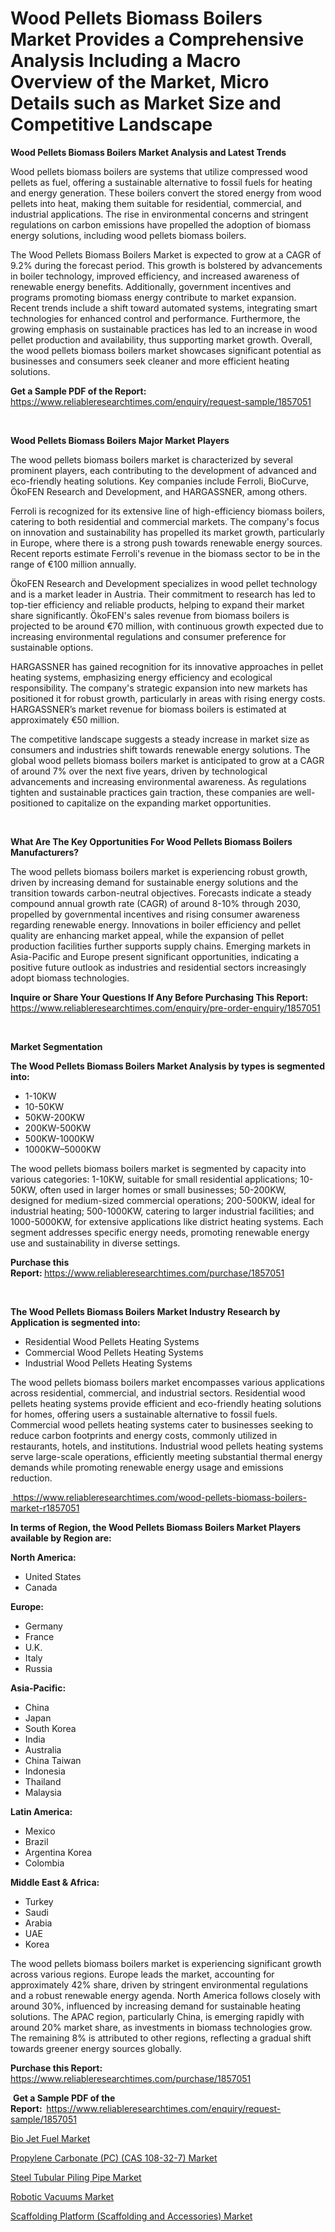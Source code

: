 <p><h1>Wood Pellets Biomass Boilers Market Provides a Comprehensive Analysis Including a Macro Overview of the Market, Micro Details such as Market Size and Competitive Landscape</h1></p><p><strong>Wood Pellets Biomass Boilers Market Analysis and Latest Trends</strong></p>
<p><p>Wood pellets biomass boilers are systems that utilize compressed wood pellets as fuel, offering a sustainable alternative to fossil fuels for heating and energy generation. These boilers convert the stored energy from wood pellets into heat, making them suitable for residential, commercial, and industrial applications. The rise in environmental concerns and stringent regulations on carbon emissions have propelled the adoption of biomass energy solutions, including wood pellets biomass boilers.</p><p>The Wood Pellets Biomass Boilers Market is expected to grow at a CAGR of 9.2% during the forecast period. This growth is bolstered by advancements in boiler technology, improved efficiency, and increased awareness of renewable energy benefits. Additionally, government incentives and programs promoting biomass energy contribute to market expansion. Recent trends include a shift toward automated systems, integrating smart technologies for enhanced control and performance. Furthermore, the growing emphasis on sustainable practices has led to an increase in wood pellet production and availability, thus supporting market growth. Overall, the wood pellets biomass boilers market showcases significant potential as businesses and consumers seek cleaner and more efficient heating solutions.</p></p>
<p><strong>Get a Sample PDF of the Report:&nbsp;</strong> <a href="https://www.reliableresearchtimes.com/enquiry/request-sample/1857051?utm_campaign=1558&utm_medium=2&utm_source=Github&utm_content=ia&utm_term=08012025&utm_id=wood-pellets-biomass-boilers">https://www.reliableresearchtimes.com/enquiry/request-sample/1857051</a></p>
<p>&nbsp;</p>
<p><strong>Wood Pellets Biomass Boilers Major Market Players</strong></p>
<p><p>The wood pellets biomass boilers market is characterized by several prominent players, each contributing to the development of advanced and eco-friendly heating solutions. Key companies include Ferroli, BioCurve, ÖkoFEN Research and Development, and HARGASSNER, among others.</p><p>Ferroli is recognized for its extensive line of high-efficiency biomass boilers, catering to both residential and commercial markets. The company's focus on innovation and sustainability has propelled its market growth, particularly in Europe, where there is a strong push towards renewable energy sources. Recent reports estimate Ferroli's revenue in the biomass sector to be in the range of €100 million annually.</p><p>ÖkoFEN Research and Development specializes in wood pellet technology and is a market leader in Austria. Their commitment to research has led to top-tier efficiency and reliable products, helping to expand their market share significantly. ÖkoFEN's sales revenue from biomass boilers is projected to be around €70 million, with continuous growth expected due to increasing environmental regulations and consumer preference for sustainable options.</p><p>HARGASSNER has gained recognition for its innovative approaches in pellet heating systems, emphasizing energy efficiency and ecological responsibility. The company's strategic expansion into new markets has positioned it for robust growth, particularly in areas with rising energy costs. HARGASSNER’s market revenue for biomass boilers is estimated at approximately €50 million.</p><p>The competitive landscape suggests a steady increase in market size as consumers and industries shift towards renewable energy solutions. The global wood pellets biomass boilers market is anticipated to grow at a CAGR of around 7% over the next five years, driven by technological advancements and increasing environmental awareness. As regulations tighten and sustainable practices gain traction, these companies are well-positioned to capitalize on the expanding market opportunities.</p></p>
<p>&nbsp;</p>
<p><strong>What Are The Key Opportunities For Wood Pellets Biomass Boilers Manufacturers?</strong></p>
<p><p>The wood pellets biomass boilers market is experiencing robust growth, driven by increasing demand for sustainable energy solutions and the transition towards carbon-neutral objectives. Forecasts indicate a steady compound annual growth rate (CAGR) of around 8-10% through 2030, propelled by governmental incentives and rising consumer awareness regarding renewable energy. Innovations in boiler efficiency and pellet quality are enhancing market appeal, while the expansion of pellet production facilities further supports supply chains. Emerging markets in Asia-Pacific and Europe present significant opportunities, indicating a positive future outlook as industries and residential sectors increasingly adopt biomass technologies.</p></p>
<p><strong>Inquire or Share Your Questions If Any Before Purchasing This Report:</strong> <a href="https://www.reliableresearchtimes.com/enquiry/pre-order-enquiry/1857051?utm_campaign=1558&utm_medium=2&utm_source=Github&utm_content=ia&utm_term=08012025&utm_id=wood-pellets-biomass-boilers">https://www.reliableresearchtimes.com/enquiry/pre-order-enquiry/1857051</a></p>
<p>&nbsp;</p>
<p><strong>Market Segmentation</strong></p>
<p><strong>The Wood Pellets Biomass Boilers Market Analysis by types is segmented into:</strong></p>
<p><ul><li>1-10KW</li><li>10-50KW</li><li>50KW-200KW</li><li>200KW-500KW</li><li>500KW-1000KW</li><li>1000KW–5000KW</li></ul></p>
<p><p>The wood pellets biomass boilers market is segmented by capacity into various categories: 1-10KW, suitable for small residential applications; 10-50KW, often used in larger homes or small businesses; 50-200KW, designed for medium-sized commercial operations; 200-500KW, ideal for industrial heating; 500-1000KW, catering to larger industrial facilities; and 1000-5000KW, for extensive applications like district heating systems. Each segment addresses specific energy needs, promoting renewable energy use and sustainability in diverse settings.</p></p>
<p><strong>Purchase this Report:&nbsp;</strong><a href="https://www.reliableresearchtimes.com/purchase/1857051?utm_campaign=1558&utm_medium=2&utm_source=Github&utm_content=ia&utm_term=08012025&utm_id=wood-pellets-biomass-boilers">https://www.reliableresearchtimes.com/purchase/1857051</a></p>
<p>&nbsp;</p>
<p><strong>The Wood Pellets Biomass Boilers Market Industry Research by Application is segmented into:</strong></p>
<p><ul><li>Residential Wood Pellets Heating Systems</li><li>Commercial Wood Pellets Heating Systems</li><li>Industrial Wood Pellets Heating Systems</li></ul></p>
<p><p>The wood pellets biomass boilers market encompasses various applications across residential, commercial, and industrial sectors. Residential wood pellets heating systems provide efficient and eco-friendly heating solutions for homes, offering users a sustainable alternative to fossil fuels. Commercial wood pellets heating systems cater to businesses seeking to reduce carbon footprints and energy costs, commonly utilized in restaurants, hotels, and institutions. Industrial wood pellets heating systems serve large-scale operations, efficiently meeting substantial thermal energy demands while promoting renewable energy usage and emissions reduction.</p></p>
<p><a href="https://www.reliableresearchtimes.com/wood-pellets-biomass-boilers-market-r1857051?utm_campaign=1558&utm_medium=2&utm_source=Github&utm_content=ia&utm_term=08012025&utm_id=wood-pellets-biomass-boilers">&nbsp;https://www.reliableresearchtimes.com/wood-pellets-biomass-boilers-market-r1857051</a></p>
<p><strong>In terms of Region, the Wood Pellets Biomass Boilers Market Players available by Region are:</strong></p>
<p>
    <p> <strong> North America: </strong>
        <ul>
            <li>United States</li>
            <li>Canada</li>
        </ul>
        </p> 
    <p> <strong> Europe: </strong>
        <ul>
            <li>Germany</li>
            <li>France</li>
            <li>U.K.</li>
            <li>Italy</li>
            <li>Russia</li>
        </ul>
        </p> 
    <p> <strong> Asia-Pacific: </strong>
        <ul>
            <li>China</li>
            <li>Japan</li>
            <li>South Korea</li>
            <li>India</li>
            <li>Australia</li>
            <li>China Taiwan</li>
            <li>Indonesia</li>
            <li>Thailand</li>
            <li>Malaysia</li>
        </ul>
        </p> 
    <p> <strong> Latin America: </strong>
        <ul>
            <li>Mexico</li>
            <li>Brazil</li>
            <li>Argentina Korea</li>
            <li>Colombia</li>
        </ul>
        </p> 
    <p> <strong> Middle East & Africa: </strong>
        <ul>
            <li>Turkey</li>
            <li>Saudi</li>
            <li>Arabia</li>
            <li>UAE</li>
            <li>Korea</li>
        </ul>
    </p>
    </p>
<p><p>The wood pellets biomass boilers market is experiencing significant growth across various regions. Europe leads the market, accounting for approximately 42% share, driven by stringent environmental regulations and a robust renewable energy agenda. North America follows closely with around 30%, influenced by increasing demand for sustainable heating solutions. The APAC region, particularly China, is emerging rapidly with around 20% market share, as investments in biomass technologies grow. The remaining 8% is attributed to other regions, reflecting a gradual shift towards greener energy sources globally.</p></p>
<p><strong>Purchase this Report: </strong><a href="https://www.reliableresearchtimes.com/purchase/1857051?utm_campaign=1558&utm_medium=2&utm_source=Github&utm_content=ia&utm_term=08012025&utm_id=wood-pellets-biomass-boilers">https://www.reliableresearchtimes.com/purchase/1857051</a></p>
<p>&nbsp;<strong>Get a Sample PDF of the Report:&nbsp;&nbsp;</strong><a href="https://www.reliableresearchtimes.com/enquiry/request-sample/1857051?utm_campaign=1558&utm_medium=2&utm_source=Github&utm_content=ia&utm_term=08012025&utm_id=wood-pellets-biomass-boilers">https://www.reliableresearchtimes.com/enquiry/request-sample/1857051</a></p>
<p><strong></strong></p>
<p><p><a href="https://www.linkedin.com/pulse/experts-forecast-significant-growth-bio-jet-fuel-market-projected-fks7c?utm_campaign=1558&utm_medium=2&utm_source=Github&utm_content=ia&utm_term=08012025&utm_id=wood-pellets-biomass-boilers">Bio Jet Fuel Market</a></p><p><a href="https://www.linkedin.com/pulse/propylene-carbonate-pc-cas-108-32-7-market-study-creating-d4lse?utm_campaign=1558&utm_medium=2&utm_source=Github&utm_content=ia&utm_term=08012025&utm_id=wood-pellets-biomass-boilers">Propylene Carbonate (PC) (CAS 108-32-7) Market</a></p><p><a href="https://www.linkedin.com/pulse/steel-tubular-piling-pipe-market-expansion-forecast-14-cagr-niffc?utm_campaign=1558&utm_medium=2&utm_source=Github&utm_content=ia&utm_term=08012025&utm_id=wood-pellets-biomass-boilers">Steel Tubular Piling Pipe Market</a></p><p><a href="https://www.linkedin.com/pulse/current-future-growth-potential-robotic-vacuums-market-anticipated-f5evf?utm_campaign=1558&utm_medium=2&utm_source=Github&utm_content=ia&utm_term=08012025&utm_id=wood-pellets-biomass-boilers">Robotic Vacuums Market</a></p><p><a href="https://www.linkedin.com/pulse/market-analysis-scaffolding-platform-accessories-markets-791ic?utm_campaign=1558&utm_medium=2&utm_source=Github&utm_content=ia&utm_term=08012025&utm_id=wood-pellets-biomass-boilers">Scaffolding Platform (Scaffolding and Accessories) Market</a></p></p>